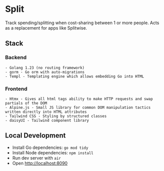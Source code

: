 # Split

Track spending/splitting when cost-sharing between 1 or more people.
Acts as a replacement for apps like Splitwise.

## Stack

### Backend

    - Golang 1.23 (no routing framework)
    - gorm - Go orm with auto-migrations
    - Templ - Templating engine which allows embedding Go into HTML

### Frontend

    - Htmx - Gives all html tags ability to make HTTP requests and swap partials of the DOM
    - Alpine.js - Small JS library for common DOM manipulation tactics written directly into HTML attributes
    - Tailwind CSS - Styling by structured classes
    - daisyUI - Tailwind component library

## Local Development

- Install Go dependencies: `go mod tidy`
- Install Node dependencies: `npm install`
- Run dev server with `air`
- Open <http://localhost:8090>
